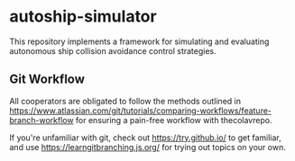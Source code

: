 # autoship-simulator
<p> This repository implements a framework for simulating and evaluating autonomous ship collision avoidance control strategies. </p>

## Git Workflow

All cooperators are obligated to follow the methods outlined in <https://www.atlassian.com/git/tutorials/comparing-workflows/feature-branch-workflow> for ensuring a pain-free workflow with thecolavrepo. 

If you're unfamiliar with git, check out <https://try.github.io/> to get familiar, and use <https://learngitbranching.js.org/> for trying out topics on your own.

